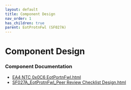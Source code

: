 ```yaml
---
layout: default
title: Component Design
nav_order: 1
has_children: true
parent: EotProtnFwl (SF027A)
---
```

# Component Design
### Component Documentation

- [EA4 NTC 0x0C6 EotPortnFwl.html](Doc/EA4%20NTC%200x0C6%20EotPortnFwl.html)
- [SF027A_EotProtnFwl_Peer Review Checklist Design.html](Doc/SF027A_EotProtnFwl_Peer%20Review%20Checklist%20Design.html)

